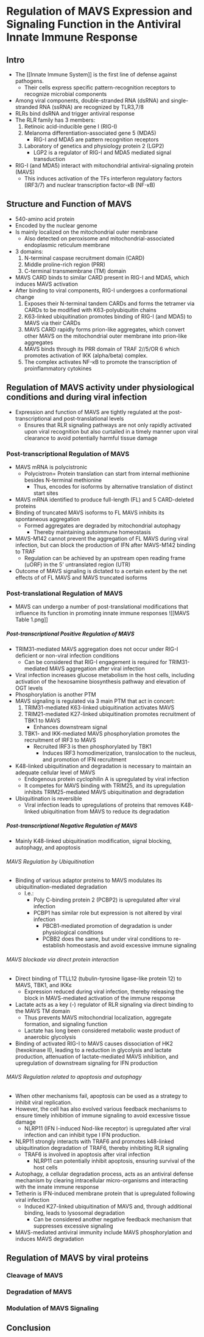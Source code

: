 # Regulation of MAVS Expression and Signaling Function in the Antiviral Innate Immune Response

## Intro
- The [[Innate Immune System]] is the first line of defense against pathogens.
	- Their cells express specific pattern-recognition receptors to recognize microbial components
- Among viral components, double-stranded RNA (dsRNA) and single-stranded RNA (ssRNA) are recognized by TLR3,7/8
- RLRs bind dsRNA and trigger antiviral response
- The RLR family has 3 members:
	1. Retinoic acid-inducible gene I (RIG-I)
	2. Melanoma differentiation-associated gene 5 (MDA5)
		- RIG-I and MDA5 are pattern recognition receptors
	3. Laboratory of genetics and physiology protein 2 (LGP2)
		- LGP2 is a regulator of RIG-I and MDA5 mediated signal transduction
- RIG-I (and MDA5) interact with mitochondrial antiviral-signaling protein (MAVS)
	- This induces activation of the TFs interferon regulatory factors (IRF3/7) and nuclear transcription factor-κB (NF-κB)
## Structure and Function of MAVS
- 540-amino acid protein
- Encoded by the nuclear genome
- Is mainly localized on the mitochondrial outer membrane
	- Also detected on peroxisome and mitochondrial-associated endoplasmic reticulum membrane
- 3 domains:
	1. N-terminal caspase recruitment domain (CARD)
	2. Middle proline-rich region (PRR)
	3. C-terminal transmembrane (TM) domain
- MAVS CARD binds to similar CARD present in RIG-I and MDA5, which induces MAVS activation
- After binding to viral components, RIG-I undergoes a conformational change
	1. Exposes their N-terminal tandem CARDs and forms the tetramer via CARDs to be modified with K63-polyubiquitin chains 
	2. K63-linked ubiquitination promotes binding of RIG-I (and MDA5) to MAVS via their CARDs 
	3. MAVS CARD rapidly forms prion-like aggregates, which convert other MAVS on the mitochondrial outer membrane into prion-like aggregates
	4. MAVS binds through its PRR domain of TRAF 2//5/OR 6 which promotes activation of IKK (alpha/beta) complex. 
	5. The complex activates NF-κB to promote the transcription of proinflammatory cytokines
## Regulation of MAVS activity under physiological conditions and during viral infection
- Expression and function of MAVS are tightly regulated at the post-transcriptional and post-translational levels
	- Ensures that RLR signaling pathways are not only rapidly activated upon viral recognition but also curtailed in a timely manner upon viral clearance to avoid potentially harmful tissue damage
### Post-transcriptional Regulation of MAVS
- MAVS mRNA is polycistronic
	- Polycistron= Protein translation can start from internal methionine besides N-terminal methionine
		- Thus, encodes for isoforms by alternative translation of distinct start sites
- MAVS mRNA identified to produce full-length (FL) and 5 CARD-deleted proteins
- Binding of truncated MAVS isoforms to FL MAVS inhibits its spontaneous aggregation
	- Formed aggregates are degraded by mitochondrial autophagy
		- Thereby maintaining autoimmune homeostasis
- MAVS-M142 cannot prevent the aggregation of FL MAVS during viral infection, but can block the production of IFN after MAVS-M142 binding to TRAF
	- Regulation can be achieved by an upstream open reading frame (uORF) in the 5' untranslated region (UTR)
- Outcome of MAVS signaling is dictated to a certain extent by the net effects of of FL MAVS and MAVS truncated isoforms
### Post-translational Regulation of MAVS
- MAVS can undergo a number of post-translational modifications that influence its function in promoting innate immune responses
![[MAVS Table 1.png]]
##### Post-transcriptional Positive Regulation of MAVS
- TRIM31-mediated MAVS aggregation does not occur under RIG-I deficient or non-viral infection conditions
	- Can be considered that RIG-I engagement is required for TRIM31-mediated MAVS aggregation after viral infection
- Viral infection increases glucose metabolism in the host cells, including activation of the hexosamine biosynthesis pathway and elevation of OGT levels
- Phosphorylation is another PTM
- MAVS signaling is regulated via 3 main PTM that act in concert:
	1. TRIM31-mediated K63-linked ubiquitination activates MAVS
	2. TRIM21-mediated K27-linked ubiquitination promotes recruitment of TBK1 to MAVS
		- Enhances downstream signal
	3. TBK1- and IKK-mediated MAVS phosphorylation promotes the recruitment of IRF3 to MAVS
		- Recruited IRF3 is then phosphorylated by TBK1
			- Induces IRF3 homodimerization, translocation to the nucleus, and promotion of IFN recruitment 
- K48-linked ubiquitination and degradation is necessary to maintain an adequate cellular level of MAVS
	- Endogenous protein cyclophilin A is upregulated by viral infection
	- It competes for MAVS binding with TRIM25, and its upregulation inhibits TRIM25-mediated MAVS ubiquitination and degradation
- Ubiquitination is reversible
	- Viral infection leads to upregulations of proteins that removes K48-linked ubiquitination from MAVS to reduce its degradation
##### Post-transcriptional Negative Regulation of MAVS
- Mainly K48-linked ubiquitination modification, signal blocking, autophagy, and apoptosis
###### MAVS Regulation by Ubiquitination
- Binding of various adaptor proteins to MAVS modulates its ubiquitination-mediated degradation
	- I.e.:
		- Poly C-binding protein 2 (PCBP2) is upregulated after viral infection
		- PCBP1 has similar role but expression is not altered by viral infection
			- PBCB1-mediated promotion of degradation is under physiological conditions
			- PCBB2 does the same, but under viral conditions to re-establish homeostasis and avoid excessive immune signaling
###### MAVS blockade via direct protein interaction
- Direct binding of TTLL12 (tubulin-tyrosine ligase-like protein 12) to MAVS, TBK1, and IKKε
	- Expression reduced during viral infection, thereby releasing the block in MAVS-mediated activation of the immune response
- Lactate acts as a key (-) regulator of RLR signaling via direct binding to the MAVS TM domain
	- Thus prevents MAVS mitochondrial localization, aggregate formation, and signaling function
	- Lactate has long been considered metabolic waste product of anaerobic glycolysis
- Binding of activated RIG-I to MAVS causes dissociation of HK2 (hexokinase II), leading to a reduction in glycolysis and lactate production, attenuation of lactate-mediated MAVS inhibition, and upregulation of downstream signaling for IFN production
###### MAVS Regulation related to apoptosis and autophagy
- When other mechanisms fail, apoptosis can be used as a strategy to inhibit viral replication.
- However, the cell has also evolved various feedback mechanisms to ensure timely inhibition of immune signaling to avoid excessive tissue damage
	- NLRP11 (IFN I-induced Nod-like receptor) is upregulated after viral infection and can inhibit type I IFN production. 
- NLRP11 strongly interacts with TRAF6 and promotes k48-linked ubiquitination degradation of TRAF6, thereby inhibiting RLR signaling
	- TRAF6 is involved in apoptosis after viral infection
		- NLRP11 can potentially inhibit apoptosis, ensuring survival of the host cells
- Autophagy, a cellular degradation process, acts as an antiviral defense mechanism by clearing intracellular micro-organisms and interacting with the innate immune response
- Tetherin is IFN-induced membrane protein that is upregulated following viral infection
	- Induced K27-linked ubiquitination of MAVS and, through additional binding, leads to lysosomal degradation
		- Can be considered another negative feedback mechanism that suppresses excessive signaling
- MAVS-mediated antiviral immunity include MAVS phosphorylation and induces MAVS degradation
## Regulation of MAVS by viral proteins
### Cleavage of MAVS
### Degradation of MAVS
### Modulation of MAVS Signaling
## Conclusion

